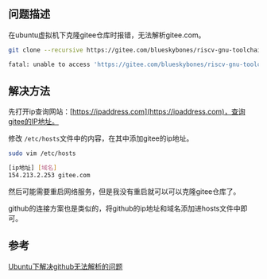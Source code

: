 ## 问题描述

在ubuntu虚拟机下克隆gitee仓库时报错，无法解析gitee.com。

```bash
git clone --recursive https://gitee.com/blueskybones/riscv-gnu-toolchain.git
```


```bash
fatal: unable to access 'https://gitee.com/blueskybones/riscv-gnu-toolchain.git/': Could not resolve host: gitee.com
```

## 解决方法

先打开ip查询网站：[https://ipaddress.com](https://ipaddress.com)，查询gitee的IP地址。

修改 `/etc/hosts`文件中的内容，在其中添加gitee的ip地址。

```bash
sudo vim /etc/hosts
```

```bash
[ip地址] [域名]
154.213.2.253 gitee.com
```

然后可能需要重启网络服务，但是我没有重启就可以可以克隆gitee仓库了。

github的连接方案也是类似的，将github的ip地址和域名添加进hosts文件中即可。

## 参考

[Ubuntu下解决github无法解析的问题](https://blog.csdn.net/weixin_47266712/article/details/124760778)
